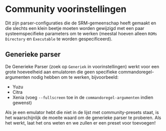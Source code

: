 # Community voorinstellingen
Dit zijn parser-configuraties die de SRM-gemeenschap heeft gemaakt en die slechts een klein beetje moeten worden gewijzigd met een paar systeemspecifieke parameters om te werken (meestal hoeven alleen `ROMs Directory` en `Executable` te worden gespecificeerd).

## Generieke parser
De Generieke Parser (zoek op `Generiek` in voorinstellingen) werkt voor een grote hoeveelheid aan emulatoren die geen specifieke commandoregel-argumenten nodig hebben om te werken, bijvoorbeeld:
* Yuzu
* Citra
* Xenia (voeg `--fullscreen` toe in de `commandoregel-argumenten` indien gewenst)

Als je een emulator hebt die niet in de lijst met community-presets staat, is het waarschijnlijk de moeite waard om de generieke parser te proberen. Als het werkt, laat het ons weten en we zullen er een preset voor toevoegen!
